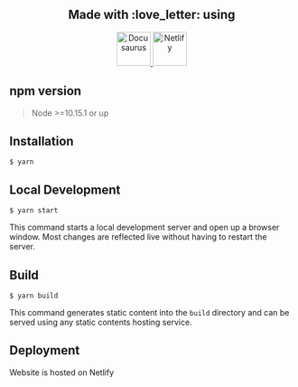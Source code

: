 <h2 align="center">
  Made with :love_letter: using 
</h2>


<p align="center">

  <a href="https://v2.docusaurus.io/om/">
    <img alt="Docusaurus" src="https://docusaurus.io/img/docusaurus.png" width="60" />
  </a>
  <a href="https://www.netlify.com/">
    <img alt="Netlify" src="https://miro.medium.com/max/500/0*TwqQJI0YFBZEzjcV.png" width="60" />
  </a>
</p>


## npm version

>  Node >=10.15.1 or up

## Installation

```
$ yarn
```

## Local Development

```
$ yarn start
```

This command starts a local development server and open up a browser window. Most changes are reflected live without having to restart the server.

## Build

```
$ yarn build
```

This command generates static content into the `build` directory and can be served using any static contents hosting service.

## Deployment

Website is hosted on Netlify
